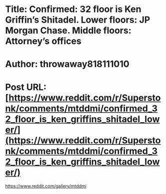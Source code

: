 # Title: Confirmed: 32 floor is Ken Griffin’s Shitadel. Lower floors: JP Morgan Chase. Middle floors: Attorney’s offices
# Author: throwaway818111010
# Post URL: [https://www.reddit.com/r/Superstonk/comments/mtddmi/confirmed_32_floor_is_ken_griffins_shitadel_lower/](https://www.reddit.com/r/Superstonk/comments/mtddmi/confirmed_32_floor_is_ken_griffins_shitadel_lower/)


https://www.reddit.com/gallery/mtddmi